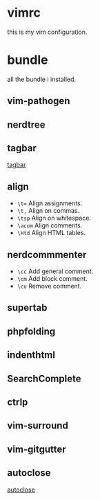 # vimrc

this is my vim configuration.


# bundle

all the bundle i installed.

## vim-pathogen

## nerdtree

## tagbar

[tagbar](http://majutsushi.github.io/tagbar/)

## align

* ``\t=`` Align assignments.
* ``\t,`` Align on commas.
* ``\tsp`` Align on whitespace.
* ``\acom`` Align comments.
* ``\Htd`` Align HTML tables.

## nerdcommmenter

* ``\cc``  Add general comment.
* ``\cm``  Add block comment.
* ``\cu``  Remove comment.

## supertab

## phpfolding

## indenthtml

## SearchComplete

## ctrlp

## vim-surround

## vim-gitgutter

## autoclose

[autoclose](https://github.com/Townk/vim-autoclose)

